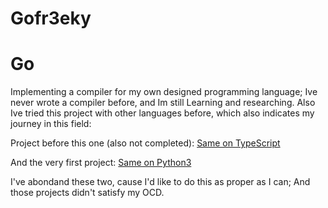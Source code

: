 # Gofr3eky
# Go

Implementing a compiler for my own designed programming language; Ive never wrote a compiler before, and Im still Learning and researching.
Also Ive tried this project with other languages before, which also indicates my journey in this field:

Project before this one (also not completed):
<a href="https://github.com/pya-h/fr3E.ks">Same on TypeScript</a>

And the very first project:
<a href="https://github.com/pya-h/freeky">Same on Python3</a>

I've abondand these two, cause I'd like to do this as proper as I can; And those projects didn't satisfy my OCD.
